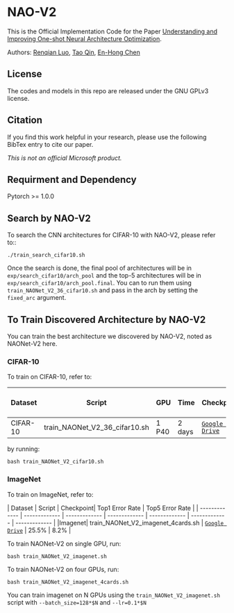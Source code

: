 # NAO-V2
This is the Official Implementation Code for the Paper [Understanding and Improving One-shot Neural Architecture Optimization](https://arxiv.org/abs/1808.07233).

Authors: [Renqian Luo](http://home.ustc.edu.cn/~lrq), [Tao Qin](https://www.microsoft.com/en-us/research/people/taoqin/), [En-Hong Chen](http://staff.ustc.edu.cn/~cheneh/)

## License
The codes and models in this repo are released under the GNU GPLv3 license.

## Citation
If you find this work helpful in your research, please use the following BibTex entry to cite our paper.

_This is not an official Microsoft product._


## Requirment and Dependency
Pytorch >= 1.0.0


## Search by NAO-V2

To search the CNN architectures for CIFAR-10 with NAO-V2, please refer to::
```
./train_search_cifar10.sh
```

Once the search is done, the final pool of architectures will be in ```exp/search_cifar10/arch_pool``` and the top-5 architectures will be in ```exp/search_cifar10/arch_pool.final```. You can to run them using ```train_NAONet_V2_36_cifar10.sh``` and pass in the arch by setting the ```fixed_arc``` argument.

## To Train Discovered Architecture by NAO-V2
You can train the best architecture we discovered by NAO-V2, noted as NAONet-V2 here.

### CIFAR-10
To train on CIFAR-10, refer to:

| Dataset | Script | GPU | Time | Checkpoint| Top1 Error Rate  |
| ------------- | ------------- | ------------- | ------------- | ------------- | ------------- | 
|CIFAR-10| train_NAONet_V2_36_cifar10.sh | 1 P40 | 2 days | [`Google Drive`](https://drive.google.com/file/d/1heEOkqiJet9Ch2_8VWWZI4VJtvOjkLaw/view?usp=sharing) | 2.57% | 

by running:
```
bash train_NAONet_V2_cifar10.sh
```

### ImageNet
To train on ImageNet, refer to:

| Dataset | Script | Checkpoint| Top1 Error Rate | Top5 Error Rate |
| ------------- | ------------- | ------------- | ------------- | ------------- | ------------- | ------------- |
|Imagenet| train_NAONet_V2_imagenet_4cards.sh | [`Google Drive`](https://drive.google.com/file/d/1ZQbNwz1CdEYRSZraWXyBNAoi3R-O1j60/view?usp=sharing) | 25.5% | 8.2% |

To train NAONet-V2 on single GPU, run:
```
bash train_NAONet_V2_imagenet.sh
```
To train NAONet-V2 on four GPUs, run:
```
bash train_NAONet_V2_imagenet_4cards.sh
```

You can train imagenet on N GPUs using the ```train_NAONet_V2_imagenet.sh``` script with ```--batch_size=128*$N``` and ```--lr=0.1*$N```

